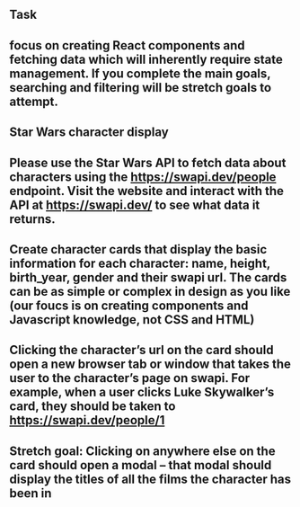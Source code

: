 ## Task
## focus on creating React components and fetching data which will inherently require state management. If you complete the main goals, searching and filtering will be stretch goals to attempt.

 
## Star Wars character display

## Please use the Star Wars API to fetch data about characters using the https://swapi.dev/people endpoint. Visit the website and interact with the API at https://swapi.dev/ to see what data it returns.

## Create character cards that display the basic information for each character: name, height, birth_year, gender and their swapi url. The cards can be as simple or complex in design as you like (our foucs is on creating components and Javascript knowledge, not CSS and HTML)

## Clicking the character’s url on the card should open a new browser tab or window that takes the user to the character’s page on swapi. For example, when a user clicks Luke Skywalker’s card, they should be taken to https://swapi.dev/people/1

## Stretch goal: Clicking on anywhere else on the card should open a modal – that modal should display the titles of all the films the character has been in